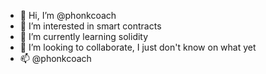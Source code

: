 - 👋 Hi, I’m @phonkcoach
- 👀 I’m interested in smart contracts
- 🌱 I’m currently learning solidity
- 💞️ I’m looking to collaborate, I just don't know on what yet
- 📫 @phonkcoach 

<!---
phonkcoach/phonkcoach is a ✨ special ✨ repository because its `README.md` (this file) appears on your GitHub profile.
You can click the Preview link to take a look at your changes.
--->
